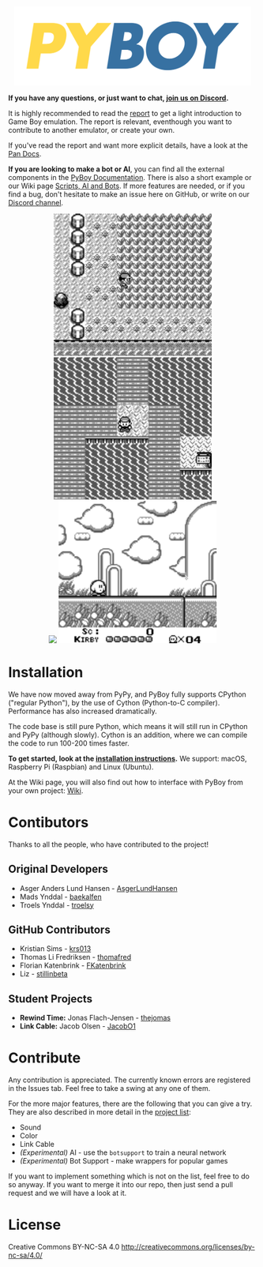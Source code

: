 <p align="center">
<img src="README/pyboy.svg" width="480">
</p>

__If you have any questions, or just want to chat, [join us on Discord](https://discord.gg/Zrf2nyH).__


It is highly recommended to read the [report](https://github.com/Baekalfen/PyBoy/raw/master/PyBoy.pdf) to get a light introduction to Game Boy emulation. The report is relevant, eventhough you want to contribute to another emulator, or create your own.

If you've read the report and want more explicit details, have a look at the [Pan Docs](http://bgb.bircd.org/pandocs.htm).

__If you are looking to make a bot or AI__, you can find all the external components in the [PyBoy Documentation](https://baekalfen.github.io/PyBoy/index.html). There is also a short example or our Wiki page [Scripts, AI and Bots](https://github.com/Baekalfen/PyBoy/wiki/Scripts,-AI-and-Bots). If more features are needed, or if you find a bug, don't hesitate to make an issue here on GitHub, or write on our [Discord channel](https://discord.gg/Zrf2nyH).

<p align="center">
<img src="https://github.com/Baekalfen/PyBoy/raw/master/README/1.gif" width="320">
<img src="https://github.com/Baekalfen/PyBoy/raw/master/README/2.gif" width="320"><br>
<img src="https://github.com/Baekalfen/PyBoy/raw/master/README/3.gif" width="320">
<img src="https://github.com/Baekalfen/PyBoy/raw/master/README/4.gif" width="320">
</p>

Installation
============
We have now moved away from PyPy, and PyBoy fully supports CPython ("regular Python"), by the use of Cython (Python-to-C compiler). Performance has also increased dramatically.

The code base is still pure Python, which means it will still run in CPython and PyPy (although slowly). Cython is an addition, where we can compile the code to run 100-200 times faster.

**To get started, look at the [installation instructions](https://github.com/Baekalfen/PyBoy/wiki/Installation).** We support: macOS, Raspberry Pi (Raspbian) and Linux (Ubuntu).

At the Wiki page, you will also find out how to interface with PyBoy from your own project: [Wiki](https://github.com/Baekalfen/PyBoy/wiki).


Contibutors
===========

Thanks to all the people, who have contributed to the project!

Original Developers
-------------------

 * Asger Anders Lund Hansen - [AsgerLundHansen](https://github.com/AsgerLundHansen)
 * Mads Ynddal - [baekalfen](https://github.com/Baekalfen)
 * Troels Ynddal - [troelsy](https://github.com/troelsy)

GitHub Contributors
-------------------

 * Kristian Sims - [krs013](https://github.com/krs013)
 * Thomas Li Fredriksen - [thomafred](https://github.com/thomafred)
 * Florian Katenbrink - [FKatenbrink](https://github.com/FKatenbrink)
 * Liz - [stillinbeta](https://github.com/stillinbeta)

Student Projects
----------------

 * __Rewind Time:__ Jonas Flach-Jensen - [thejomas](https://github.com/thejomas)
 * __Link Cable:__ Jacob Olsen - [JacobO1](https://github.com/JacobO1)

Contribute
==========
Any contribution is appreciated. The currently known errors are registered in the Issues tab. Feel free to take a swing at any one of them.

For the more major features, there are the following that you can give a try. They are also described in more detail in the [project list](https://github.com/Baekalfen/PyBoy/raw/master/Projects/Projects.pdf):
* Sound
* Color
* Link Cable
* _(Experimental)_ AI - use the `botsupport` to train a neural network
* _(Experimental)_ Bot Support - make wrappers for popular games

If you want to implement something which is not on the list, feel free to do so anyway. If you want to merge it into our repo, then just send a pull request and we will have a look at it.

License
=======
Creative Commons BY-NC-SA 4.0
http://creativecommons.org/licenses/by-nc-sa/4.0/

